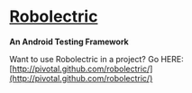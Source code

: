 <a name="README">[Robolectric](http://pivotal.github.com/robolectric/)</a>
=======

**An Android Testing Framework**

Want to use Robolectric in a project? Go HERE: [http://pivotal.github.com/robolectric/](http://pivotal.github.com/robolectric/)
